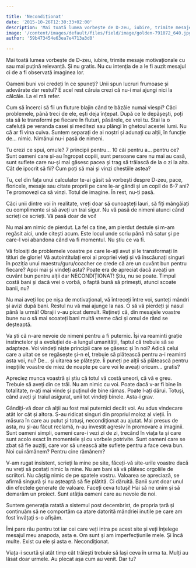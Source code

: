 ```yaml
---

title: 'Necondiționat'
date: '2015-10-26T12:30:33+02:00'
description: 'Mai toată lumea vorbește de D-zeu, iubire, trimite mesaje motivaționale cu saumai puțină relevanță. Și nu gratis. Nu cu intenția de a le fi auzit mesajul cide a fi observată imaginea lor.Oameni buni v'
image: '/content/images/default/files/field/image/golden-791072_640.jpg'
author: '59b473454e63ea7e4713a3d0'

---
```

<div class="kg-card-markdown"><p>Mai toată lumea vorbește de D-zeu, iubire, trimite mesaje motivaționale cu sau mai puțină relevanță. Și nu gratis. Nu cu intenția de a le fi auzit mesajul ci de a fi observată imaginea lor.</p>
<p>Oameni buni voi credeți în ce spuneți? Unii spun lucruri frumoase și adevărate dar restul? E acel rest căruia crezi că nu-i mai ajungi nici la călcâie. La el mă refer.</p>
<p>Cum să încerci să fii un fluture blajin când te bâzâie numai viespi? Căci problemele, până treci de ele, ești deja înțepat. După ce le depășești, poți sta să le transformi pe fiecare în fluturi, păsărele, ce vrei tu. Stai la o cafeluță pe veranda casei și meditezi sau plângi în ghetoul acestei lumi. Nu că ar fi vina cuiva. Suntem separați de ai noștri și adunați cu alții, în funcție de... nimic. Nimănui nu-i pasă de nimeni. </p>
<p>Tu crezi ce spui, omule? 7 principii pentru... 10 căi pentru a... pentru ce? Sunt oameni care și-au îngropat copiii, sunt persoane care nu mai au casă, sunt suflete care nu-și mai găsesc pacea și trag să trăiască de la o zi la alta. Cât de ipocrit să fii? Cum poți să mai și vinzi chestiile astea?</p>
<p>Tu, cel din fața unui calculator te-ai găsit să vorbești despre D-zeu, pace, floricele, mesaje sau citate proprii pe care le-ar gândi și un copil de 6-7 ani? Te promovezi ca să vinzi. Totul de imagine. În rest, nu-ți pasă.</p>
<p>Căci unii dintre voi în realitate, vreți doar să cunoașteți lauri, să fiți mângâiați cu complimente si să aveți un trai sigur. Nu vă pasă de nimeni atunci când scrieți ce scrieți. Vă pasă doar de voi!</p>
<p>Nu mai am nimic de pierdut. La fel ca tine, am pierdut destule și m-am regăsit aici, unde citești acum. Este locul unde scriu până mă satur și pe care-l voi abandona când va fi momentul. Nu știu ce va fi. </p>
<p>Vă folosiți de problemele voastre pe care le-ați avut și le transformați în titluri de glorie! Vă autointitulați eroi ai propriei vieți și vă înscăunați singuri în poziția unui maestru/guru/coacher ce crede că are un cuvânt bun pentru fiecare? Apoi mai și vindeți asta? Poate era de apreciat dacă aveați un cuvânt bun pentru alții dar NECONDIȚIONAT! Știu, nu se poate. Timpul costă bani și dacă vrei o vorbă, o faptă bună să primești, atunci scoate banii, nu?</p>
<p>Nu mai aveți loc pe nișa de motivațional, vă întreceți între voi, sunteți mândri și avizi după bani. Restul nu vă mai ajunge la nas. O să vă pierdeți și nasul până la urmă! Obrajii v-au picat demult. Rețineți că, din mesajele voastre bune nu o să mai scoateți bani multă vreme căci și omul de rând se deșteaptă.</p>
<p>Va ști că n-are nevoie de nimeni pentru a fi puternic. Își va reaminti grație instinctelor și a evoluției de-a lungul umanității, faptul că trebuie să se adapteze. Voi vindeți niște principii care se găsesc și în noi? Adică celui care a uitat ce se regăsește și-n el, trebuie să plătească pentru a-i reaminti asta voi, nu? De... și uitarea se plătește. Îi puneți pe alții să plătească pentru inepțiile voastre de miez de noapte pe care voi le aveați oricum... gratis?</p>
<p>Apreciez munca voastră și știu că totul vă costă uneori, că vă e greu. Trebuie să aveți din ce trăi. Nu am nimic cu voi. Poate dacă v-ar fi bine în totalitate, n-ați mai vinde și puținul de bine rămas. Poate l-ați dărui. Totuși, când aveți și traiul asigurat, unii tot vindeți binele. Asta-i grav.</p>
<p>Gândiți-vă doar că alții au fost mai puternici decât voi. Au adus vindecare atât lor cât și altora. S-au ridicat singuri din propriul moloz al vieții. În măsura în care au putut și totuși, necondiționat au ajutat. Mai presus de asta, nu și-au făcut reclamă, n-au investit agresiv în promovare a imaginii. Sunt oameni simpli, oameni care-i vezi zi de zi, trecând în viața ta și care sunt acolo exact în momentele și cu vorbele potrivite. Sunt oameni care se zbat să fie auziți, care vor să unească alte suflete pentru a face ceva bun. Noi cui rămânem? Pentru cine rămânem? </p>
<p>V-am rugat insistent, scrieți la mine pe site, făceți-vă site-urile voastre dacă nu vreți să postați nimic la mine. Nu am bani să vă plătesc orgoliile de scriitori. Nu câștig nimic de pe spatele vostru. Valoarea se apreciază, se afirmă singură și nu așteaptă să fie plătită. Ci dăruită. Banii sunt doar unul din efectele generate de valoare.  Faceți ceva totuși! Hai să ne unim și să demarăm un proiect. Sunt atâția oameni care au nevoie de noi.</p>
<p>Suntem generația ratată a sistemul post decembrist, de propria țară și continuăm să ne comportăm ca atare datorită mândriei inutile pe care am fost învățați s-o afișăm.</p>
<p>Îmi pare rău pentru tot iar cei care veți intra pe acest site și veți înțelege mesajul meu anapoda, asta e. Om sunt și am imperfecțiunile mele. Și încă multe. Exist cu ele și asta e. Necondiționat.</p>
<p>Viața-i scurtă și atât timp cât trăiești trebuie să lași ceva în urma ta. Mulți au lăsat doar urmele. Au plecat așa cum au venit. Dar tu?</p>
<p> </p>
<p> </p></div>
